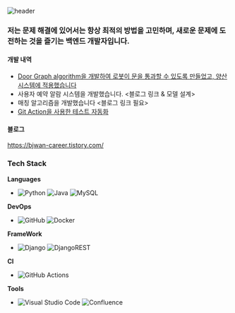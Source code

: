 ![header](https://capsule-render.vercel.app/api?type=cylinder&color=0e3c45&height=150&section=header&text=Welcome&fontColor=ffffff&fontSize=70&animation=fadeIn&fontAlignY=55)

### 저는 문제 해결에 있어서는 항상 최적의 방법을 고민하며, 새로운 문제에 도전하는 것을 즐기는 백엔드 개발자입니다.

#### 개발 내역
 - [Door Graph algorithm을 개발하여 로봇이 문을 통과할 수 있도록 만들었고, 양산 시스템에 적용했습니다](https://bjwan-career.tistory.com/77)
 - 사용자 예약 알람 시스템을 개발했습니다. <블로그 링크 & 모델 설계>
 - 매칭 알고리즘을 개발했습니다  <블로그 링크 필요>
 - [Git Action을 사용한 테스트 자동화](https://bjwan-career.tistory.com/56)

#### 블로그
https://bjwan-career.tistory.com/
 
### Tech Stack
**Languages**
 
- ![Python](https://img.shields.io/badge/-Python-333333?style=flat&logo=python) ![Java](https://img.shields.io/badge/-Java-333333?style=flat&logo=Java&logoColor=007396) ![MySQL](https://img.shields.io/badge/-MySQL-333333?style=flat&logo=mysql)

**DevOps**
 - ![GitHub](https://img.shields.io/badge/-GitHub-333333?style=flat&logo=github) ![Docker](https://img.shields.io/badge/-Docker-333333?style=flat&logo=docker)
 
**FrameWork**
 - ![Django](https://img.shields.io/badge/-Django-333333?style=flat&logo=django) ![DjangoREST](https://img.shields.io/badge/DJANGO-REST-ff1709?style=flat&logo=django&logoColor=white&color=ff1709&labelColor=gray)

**CI**
- ![GitHub Actions](https://img.shields.io/badge/github%20actions-%232671E5.svg?style=flat&logo=githubactions&logoColor=white)

**Tools**
- ![Visual Studio Code](https://img.shields.io/badge/-Visual%20Studio%20Code-333333?style=flat&logo=visual-studio-code&logoColor=007ACC) ![Confluence](https://img.shields.io/badge/-Confluence-333333?style=flat&logo=slack&logoColor=4A154B)

<!--
**bae-jae/bae-jae** is a ✨ _special_ ✨ repository because its `README.md` (this file) appears on your GitHub profile.

Here are some ideas to get you started:

- 🔭 I’m currently working on ...
- 🌱 I’m currently learning ...
- 👯 I’m looking to collaborate on ...
- 🤔 I’m looking for help with ...
- 💬 Ask me about ...
- 📫 How to reach me: ...
- 😄 Pronouns: ...
- ⚡ Fun fact: ...
-->
